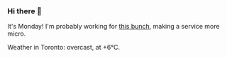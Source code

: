 ### Hi there :wave:

It's Monday! I'm probably working for [this bunch](https://github.com/kohofinancial), making a service more micro.

Weather in Toronto: overcast, at +6°C.
